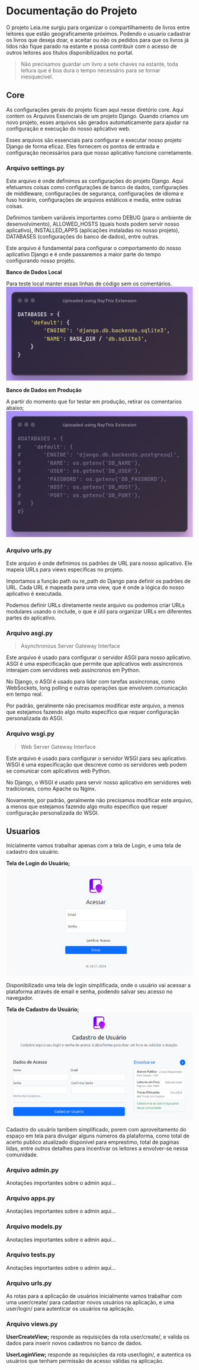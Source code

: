 # Documentação do Projeto

O projeto Leia.me surgiu para organizar o compartilhamento de livros entre leitores que estão geograficamente próximos. Podendo o usuario cadastrar os livros que deseja doar, e aceitar ou não os pedidos para que os livros já lidos não fique parado na estante e possa contribuir com o acesso de outros leitores aos titulos disponibilizados no portal.

>Não precisamos guardar um livro a sete chaves na estante, toda leitura que é boa dura o tempo necessário para se tornar inesquecivel.

## Core
As configurações gerais do projeto ficam aqui nesse diretório core. Aqui contem os Arquivos Essenciais de um projeto Django. Quando criamos um novo projeto, esses arquivos são gerados automaticamente para ajudar na configuração e execução do nosso aplicativo web.

Esses arquivos são essenciais para configurar e executar nosso projeto Django de forma eficaz. Eles fornecem os pontos de entrada e configuração necessários para que nosso aplicativo funcione corretamente.

### Arquivo settings.py
Este arquivo é onde definimos as configurações do projeto Django. Aqui efetuamos coisas como configurações de banco de dados, configurações de middleware, configurações de segurança, configurações de idioma e fuso horário, configurações de arquivos estáticos e media, entre outras coisas.

Definimos tambem variáveis importantes como DEBUG (para o ambiente de desenvolvimento), ALLOWED_HOSTS (quais hosts podem servir nosso aplicativo), INSTALLED_APPS (aplicações instaladas no nosso projeto), DATABASES (configurações do banco de dados), entre outras.

Este arquivo é fundamental para configurar o comportamento do nosso aplicativo Django e é onde passaremos a maior parte do tempo configurando nosso projeto.

**Banco de Dados Local**
  
  Para teste local manter essas linhas de código sem os comentários.
  ![Banco de Dados Local](./img/DbLocal.png)

**Banco de Dados em Produção**

  A partir do momento que for testar em produção, retirar os comentarios abaixo;
  ![Banco de Dados em Produção](./img/DbProducao.png)


### Arquivo urls.py
Este arquivo é onde definimos os padrões de URL para nosso aplicativo. Ele mapeia URLs para views específicas no projeto.

Importamos a função path ou re_path do Django para definir os padrões de URL. Cada URL é mapeada para uma view, que é onde a lógica do nosso aplicativo é executada.

Podemos definir URLs diretamente neste arquivo ou podemos criar URLs modulares usando o include, o que é útil para organizar URLs em diferentes partes do aplicativo.

### Arquivo asgi.py
>Asynchronous Server Gateway Interface

Este arquivo é usado para configurar o servidor ASGI para nosso aplicativo. ASGI é uma especificação que permite que aplicativos web assíncronos interajam com servidores web assíncronos em Python.

No Django, o ASGI é usado para lidar com tarefas assíncronas, como WebSockets, long polling e outras operações que envolvem comunicação em tempo real.

Por padrão, geralmente não precisamos modificar este arquivo, a menos que estejamos fazendo algo muito específico que requer configuração personalizada do ASGI.

### Arquivo wsgi.py
>Web Server Gateway Interface

Este arquivo é usado para configurar o servidor WSGI para seu aplicativo. WSGI é uma especificação que descreve como os servidores web podem se comunicar com aplicativos web Python.

No Django, o WSGI é usado para servir nosso aplicativo em servidores web tradicionais, como Apache ou Nginx.

Novamente, por padrão, geralmente não precisamos modificar este arquivo, a menos que estejamos fazendo algo muito específico que requer configuração personalizada do WSGI.

## Usuarios
Inicialmente vamos trabalhar apenas com a tela de Login, e uma tela de cadastro dos usuário.

**Tela de Login do Usuário;**
![Tela de Login do Usuário](./img/UsuarioLogin.png)

Disponibilizado uma tela de login simplificada, onde o usuário vai acessar a plataforma através de email e senha, podendo salvar seu acesso no navegador.

**Tela de Cadastro do Usuário;**
![Tela de Cadastro do Usuário](./img/UsuarioCadastro.png)

Cadastro do usuário tambem simplificado, porem com aproveitamento do espaço em tela para divulgar alguns números da plataforma, como total de acerto publico atualizado disponivel para emprestimo, total de paginas lidas, entre outros detalhes para incentivar os leitores a envolver-se nessa comunidade.

### Arquivo admin.py
Anotações importantes sobre o admin aqui...
### Arquivo apps.py
Anotações importantes sobre o admin aqui...
### Arquivo models.py
Anotações importantes sobre o admin aqui...
### Arquivo tests.py
Anotações importantes sobre o admin aqui...
### Arquivo urls.py
As rotas para a aplicação de usuários inicialmente vamos trabalhar com uma user/create/ para cadastrar novos usuários na aplicação, e uma user/login/ para autenticar os usuários na aplicação.

### Arquivo views.py
**UserCreateView;** responde as requisições da rota user/create/, e valida os dados para inserir novos cadastros no banco de dados.

**UserLoginView;** responde as requisições da rota user/login/, e autentica os usuários que tenham permissão de acesso válidas na aplicação.


